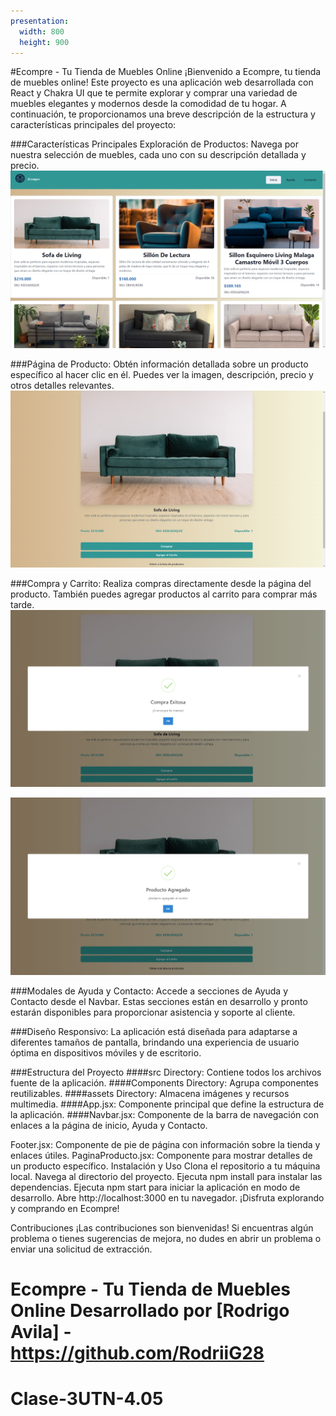 ```yaml
---
presentation:
  width: 800
  height: 900
---
```


<!-- slide -->
#Ecompre - Tu Tienda de Muebles Online
¡Bienvenido a Ecompre, tu tienda de muebles online! Este proyecto es una aplicación web desarrollada con React y Chakra UI que te permite explorar y comprar una variedad de muebles elegantes y modernos desde la comodidad de tu hogar. A continuación, te proporcionamos una breve descripción de la estructura y características principales del proyecto:
<!-- slide -->

###Características Principales
Exploración de Productos: Navega por nuestra selección de muebles, cada uno con su descripción detallada y precio.
![Seccion Principal](https://raw.githubusercontent.com/RodriiG28/Clase-3-UTN-4.0/main/public/img/Seccion%20principal.png)
<!-- slide -->
###Página de Producto:
 Obtén información detallada sobre un producto específico al hacer clic en él. Puedes ver la imagen, descripción, precio y otros detalles relevantes.
![Detalle Producto](https://raw.githubusercontent.com/RodriiG28/Clase-3-UTN-4.0/main/public/img/SeccionDeDetalleProducto.png)
<!-- slide -->
###Compra y Carrito:
 Realiza compras directamente desde la página del producto. También puedes agregar productos al carrito para comprar más tarde.
![Compra Exitosa](https://raw.githubusercontent.com/RodriiG28/Clase-3-UTN-4.0/main/public/img/CompraExitosa.png)
<!-- slide -->
![Producto Agregado](https://raw.githubusercontent.com/RodriiG28/Clase-3-UTN-4.0/main/public/img/ProductoAgregado.png)
<!-- slide -->
###Modales de Ayuda y Contacto:
 Accede a secciones de Ayuda y Contacto desde el Navbar. Estas secciones están en desarrollo y pronto estarán disponibles para proporcionar asistencia y soporte al cliente.

###Diseño Responsivo:
 La aplicación está diseñada para adaptarse a diferentes tamaños de pantalla, brindando una experiencia de usuario óptima en dispositivos móviles y de escritorio.

<!-- slide -->
###Estructura del Proyecto
####src Directory: Contiene todos los archivos fuente de la aplicación.
####Components Directory: Agrupa componentes reutilizables.
####assets Directory: Almacena imágenes y recursos multimedia.
####App.jsx: Componente principal que define la estructura de la aplicación.
####Navbar.jsx: Componente de la barra de navegación con enlaces a la página de inicio, Ayuda y Contacto.
<!-- slide -->
Footer.jsx: Componente de pie de página con información sobre la tienda y enlaces útiles.
PaginaProducto.jsx: Componente para mostrar detalles de un producto específico.
Instalación y Uso
Clona el repositorio a tu máquina local.
Navega al directorio del proyecto.
Ejecuta npm install para instalar las dependencias.
Ejecuta npm start para iniciar la aplicación en modo de desarrollo.
Abre http://localhost:3000 en tu navegador.
¡Disfruta explorando y comprando en Ecompre!
<!-- slide -->
Contribuciones
¡Las contribuciones son bienvenidas! Si encuentras algún problema o tienes sugerencias de mejora, no dudes en abrir un problema o enviar una solicitud de extracción.
<!-- slide -->
Ecompre - Tu Tienda de Muebles Online
Desarrollado por [Rodrigo Avila] - https://github.com/RodriiG28
=======
# Clase-3UTN-4.05
